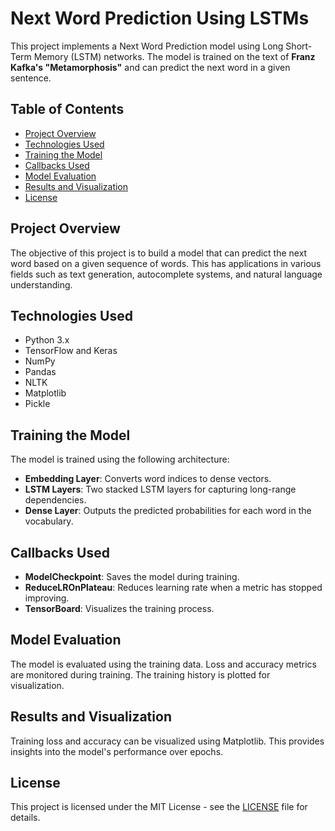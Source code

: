 # Next Word Prediction Using LSTMs

This project implements a Next Word Prediction model using Long Short-Term Memory (LSTM) networks. The model is trained on the text of **Franz Kafka's "Metamorphosis"** and can predict the next word in a given sentence.

## Table of Contents

- [Project Overview](#project-overview)
- [Technologies Used](#technologies-used)
- [Training the Model](#training-the-model)
- [Callbacks Used](#callbacks-used)
- [Model Evaluation](#model-evaluation)
- [Results and Visualization](#results-and-visualization)
- [License](#license)

## Project Overview

The objective of this project is to build a model that can predict the next word based on a given sequence of words. This has applications in various fields such as text generation, autocomplete systems, and natural language understanding.

## Technologies Used

- Python 3.x
- TensorFlow and Keras
- NumPy
- Pandas
- NLTK
- Matplotlib
- Pickle

## Training the Model

The model is trained using the following architecture:

- **Embedding Layer**: Converts word indices to dense vectors.
- **LSTM Layers**: Two stacked LSTM layers for capturing long-range dependencies.
- **Dense Layer**: Outputs the predicted probabilities for each word in the vocabulary.

## Callbacks Used

- **ModelCheckpoint**: Saves the model during training.
- **ReduceLROnPlateau**: Reduces learning rate when a metric has stopped improving.
- **TensorBoard**: Visualizes the training process.

## Model Evaluation

The model is evaluated using the training data. Loss and accuracy metrics are monitored during training. The training history is plotted for visualization.

## Results and Visualization

Training loss and accuracy can be visualized using Matplotlib. This provides insights into the model's performance over epochs.

## License

This project is licensed under the MIT License - see the [LICENSE](LICENSE) file for details.
```
